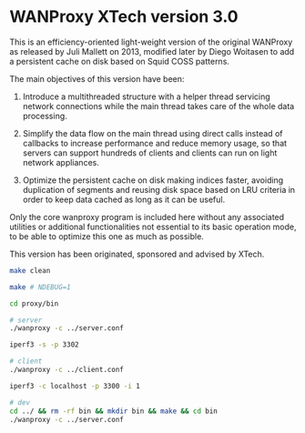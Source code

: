 # WANProxy XTech version 3.0

This is an efficiency-oriented light-weight version of the original WANProxy as released by Juli Mallett on 2013,
modified later by Diego Woitasen to add a persistent cache on disk based on Squid COSS patterns.

The main objectives of this version have been:

1. Introduce a multithreaded structure with a helper thread servicing network connections while the main thread takes
   care of the whole data processing.

2. Simplify the data flow on the main thread using direct calls instead of callbacks to increase performance and reduce
   memory usage, so that servers can support hundreds of clients and clients can run on light network appliances.

3. Optimize the persistent cache on disk making indices faster, avoiding duplication of segments and reusing disk space
   based on LRU criteria in order to keep data cached as long as it can be useful.

Only the core wanproxy program is included here without any associated utilities or additional functionalities not
essential to its basic operation mode, to be able to optimize this one as much as possible.

This version has been originated, sponsored and advised by XTech.

```sh
make clean

make # NDEBUG=1

cd proxy/bin

# server
./wanproxy -c ../server.conf

iperf3 -s -p 3302

# client
./wanproxy -c ../client.conf

iperf3 -c localhost -p 3300 -i 1

# dev
cd ../ && rm -rf bin && mkdir bin && make && cd bin
./wanproxy -c ../server.conf
```
